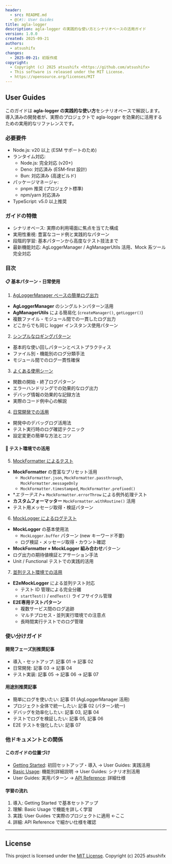 ```yaml
---
header:
  - src: README.md
  - @(#): User Guides
title: agla-logger
description: agla-logger の実践的な使い方とシナリオベースの活用ガイド
version: 1.0.0
created: 2025-09-21
authors:
  - atsushifx
changes:
  - 2025-09-21: 初版作成
copyright:
  - Copyright (c) 2025 atsushifx <https://github.com/atsushifx>
  - This software is released under the MIT License.
  - https://opensource.org/licenses/MIT
---
```


## User Guides

このガイドは **agla-logger の実践的な使い方**をシナリオベースで解説します。
導入済みの開発者が、実際のプロジェクトで agla-logger を効果的に活用するための実用的なリファレンスです。

### 必要要件

- Node.js: v20 以上 (ESM サポートのため)
- ランタイム対応:
  - Node.js: 完全対応 (v20+)
  - Deno: 対応済み (ESM-first 設計)
  - Bun: 対応済み (高速ビルド)
- パッケージマネージャ:
  - pnpm 推奨 (プロジェクト標準)
  - npm/yarn 対応済み
- TypeScript: v5.0 以上推奨

### ガイドの特徴

- シナリオベース: 実際の利用場面に焦点を当てた構成
- 実用性重視: 豊富なコード例と実践的なパターン
- 段階的学習: 基本パターンから高度なテスト技法まで
- 最新機能対応: AgLoggerManager / AgManagerUtils 活用、Mock 系ツール完全対応

### 目次

<!-- markdownlint-disable ol-prefix -->

#### 📋 基本パターン・日常使用

1. [AgLoggerManager ベースの簡単ログ出力](01-manager-based-logging.md)

- **AgLoggerManager** のシングルトンパターン活用
- **AgManagerUtils** による簡易化 (`createManager()`, `getLogger()`)
- 複数ファイル・モジュール間での一貫したログ出力
- どこからでも同じ logger インスタンス使用パターン

2. [シンプルなロギングパターン](02-simple-logging-patterns.md)

- 基本的な使い回しパターンとベストプラクティス
- ファイル別・機能別のログ分類手法
- モジュール間でのログ一貫性確保

3. [よくある使用シーン](03-common-scenarios.md)

- 関数の開始・終了ログパターン
- エラーハンドリングでの効果的なログ出力
- デバッグ情報の効果的な記録方法
- 実際のコード例中心の解説

4. [日常開発での活用](04-daily-development.md)

- 開発中のデバッグログ活用法
- テスト実行時のログ確認テクニック
- 設定変更の簡単な方法とコツ

#### 🧪 テスト環境での活用

5. [MockFormatter によるテスト](05-testing-with-mock-formatters.md)

- **MockFormatter** の豊富なプリセット活用
  - `MockFormatter.json`, `MockFormatter.passthrough`, `MockFormatter.messageOnly`
  - `MockFormatter.timestamped`, `MockFormatter.prefixed()`
- **エラーテスト*+ `MockFormatter.errorThrow` による例外処理テスト
- **カスタムフォーマッター** `MockFormatter.withRoutine()` 活用
- テスト用メッセージ取得・検証パターン

6. [MockLogger によるログテスト](06-testing-with-mock-loggers.md)

- **MockLogger** の基本使用法
  - `MockLogger.buffer` パターン (new キーワード不要)
  - ログ検証・メッセージ取得・カウント確認
- **MockFormatter + MockLogger 組み合わせ**パターン
- ログ出力の期待値検証とアサーション手法
- Unit / Functional テストでの実践的活用

7. [並列テスト環境での活用](07-parallel-testing-patterns.md)

- **E2eMockLogger** による並列テスト対応
  - テスト ID 管理による完全分離
  - `startTest()` / `endTest()` ライフサイクル管理
- **E2E専用テストパターン**
  - 複数サービス間のログ追跡
  - マルチプロセス・並列実行環境での注意点
  - 長時間実行テストでのログ管理

<!-- markdownlint-enable  -->

### 使い分けガイド

#### 開発フェーズ別推奨記事

- 導入・セットアップ: 記事 01 → 記事 02
- 日常開発: 記事 03 → 記事 04
- テスト実装: 記事 05 → 記事 06 → 記事 07

#### 用途別推奨記事

- 簡単にログを使いたい: 記事 01 (AgLoggerManager 活用)
- プロジェクト全体で統一したい: 記事 02 (パターン統一)
- デバッグを効率化したい: 記事 03, 記事 04
- テストでログを検証したい: 記事 05, 記事 06
- E2E テストを強化したい: 記事 07

### 他ドキュメントとの関係

#### このガイドの位置づけ

- [Getting Started](../getting-started/): 初回セットアップ・導入 → User Guides: 実践活用
- [Basic Usage](../basic-usage/): 機能別詳細説明 → User Guides: シナリオ別活用
- User Guides: 実用パターン → [API Reference](../api-reference/): 詳細仕様

#### 学習の流れ

1. 導入: Getting Started で基本セットアップ
2. 理解: Basic Usage で機能を詳しく学習
3. 実践: User Guides で実際のプロジェクトに適用 ←ここ
4. 詳細: API Reference で細かい仕様を確認

---

## License

This project is licensed under the [MIT License](https://opensource.org/licenses/MIT).
Copyright (c) 2025 atsushifx
